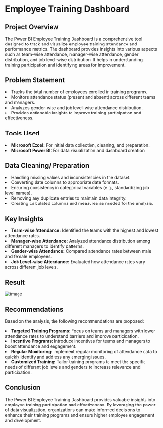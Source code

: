 # Employee Training Dashboard

## Project Overview
The Power BI Employee Training Dashboard is a comprehensive tool designed to track and visualize employee training attendance and performance metrics. The dashboard provides insights into various aspects such as team-wise attendance, manager-wise attendance, gender distribution, and job level-wise distribution. It helps in understanding training participation and identifying areas for improvement.

## Problem Statement
<li>Tracks the total number of employees enrolled in training programs.</li>
<li>Monitors attendance status (present and absent) across different teams and managers.</li>
<li>Analyzes gender-wise and job level-wise attendance distribution.</li>
<li>Provides actionable insights to improve training participation and effectiveness.</li>

## Tools Used
<li><b>Microsoft Excel:</b> For initial data collection, cleaning, and preparation.</li>
<li><b>Microsoft Power BI:</b> For data visualization and dashboard creation.</li>

## Data Cleaning/ Preparation
<li>Handling missing values and inconsistencies in the dataset.</li>
<li>Converting date columns to appropriate date formats.</li>
<li>Ensuring consistency in categorical variables (e.g., standardizing job level names).</li>
<li>Removing any duplicate entries to maintain data integrity.</li>
<li>Creating calculated columns and measures as needed for the analysis.</li>

## Key Insights
<li><b>Team-wise Attendance:</b> Identified the teams with the highest and lowest attendance rates.</li>
<li><b>Manager-wise Attendance:</b> Analyzed attendance distribution among different managers to identify patterns.</li>
<li><b>Gender-wise Attendance:</b> Compared attendance rates between male and female employees.</li>
<li><b>Job Level-wise Attendance:</b> Evaluated how attendance rates vary across different job levels.</li>

## Result

![image](https://github.com/Hari-Vijayaraghavan96/Employee_Training_Dashboard/assets/163993617/7ee14d29-aeaa-456c-a993-a81808f41d88)

## Recommendations
Based on the analysis, the following recommendations are proposed:

<li><b>Targeted Training Programs:</b> Focus on teams and managers with lower attendance rates to understand barriers and improve participation.</li>
<li><b>Incentive Programs:</b> Introduce incentives for teams and managers to boost attendance and engagement.</li>
<li><b>Regular Monitoring:</b> Implement regular monitoring of attendance data to quickly identify and address any emerging issues.</li>
<li><b>Customized Training:</b> Tailor training programs to meet the specific needs of different job levels and genders to increase relevance and participation.</li>

## Conclusion
The Power BI Employee Training Dashboard provides valuable insights into employee training participation and effectiveness. By leveraging the power of data visualization, organizations can make informed decisions to enhance their training programs and ensure higher employee engagement and development.

